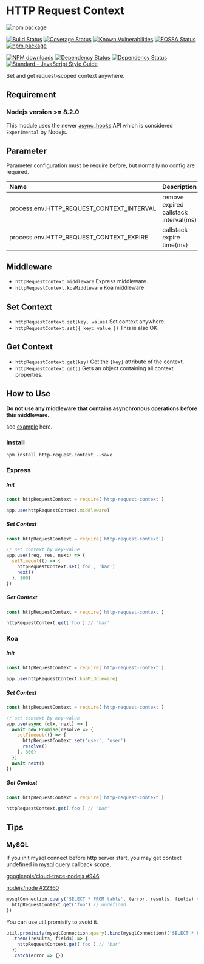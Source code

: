 # HTTP Request Context

[![npm package](https://nodei.co/npm/http-request-context.png?downloads=true&downloadRank=true&stars=true)](https://www.npmjs.com/package/http-request-context)

[![Build Status](https://travis-ci.org/zhujun24/http-request-context.svg)](https://travis-ci.org/zhujun24/http-request-context)
[![Coverage Status](https://coveralls.io/repos/github/zhujun24/http-request-context/badge.svg?branch=master)](https://coveralls.io/github/zhujun24/http-request-context?branch=master)
[![Known Vulnerabilities](https://snyk.io//test/github/zhujun24/http-request-context/badge.svg?targetFile=package.json)](https://snyk.io//test/github/zhujun24/http-request-context?targetFile=package.json)
[![FOSSA Status](https://app.fossa.com/api/projects/git%2Bgithub.com%2Fzhujun24%2Fhttp-request-context.svg?type=shield)](https://app.fossa.com/projects/git%2Bgithub.com%2Fzhujun24%2Fhttp-request-context?ref=badge_shield)
[![npm package](https://img.shields.io/npm/v/http-request-context.svg)](https://www.npmjs.com/package/http-request-context)

[![NPM downloads](https://img.shields.io/npm/dm/http-request-context.svg)](https://www.npmjs.com/package/http-request-context)
[![Dependency Status](https://david-dm.org/zhujun24/http-request-context.svg)](https://www.npmjs.com/package/http-request-context)
[![Dependency Status](https://david-dm.org/zhujun24/http-request-context/dev-status.svg)](https://www.npmjs.com/package/http-request-context)
[![Standard - JavaScript Style Guide](https://img.shields.io/badge/code_style-standard-brightgreen.svg)](https://www.npmjs.com/package/http-request-context)

Set and get request-scoped context anywhere.

## Requirement

### Nodejs version >= 8.2.0

This module uses the newer [async_hooks](https://github.com/nodejs/node/blob/master/doc/api/async_hooks.md) API which is considered `Experimental` by Nodejs.

## Parameter

Parameter configuration must be require before, but normally no config are required.

| Name | Description | Default |
|:------------|:------------|:------------|
| process.env.HTTP_REQUEST_CONTEXT_INTERVAL | remove expired callstack interval(ms) | 10000
| process.env.HTTP_REQUEST_CONTEXT_EXPIRE | callstack expire time(ms)| 150000

## Middleware

- `httpRequestContext.middleware` Express middleware.
- `httpRequestContext.koaMiddleware` Koa middleware.

## Set Context

- `httpRequestContext.set(key, value)` Set context anywhere.
- `httpRequestContext.set({ key: value })` This is also OK.

## Get Context

- `httpRequestContext.get(key)` Get the `[key]` attribute of the context.
- `httpRequestContext.get()` Gets an object containing all context properties.

## How to Use

**Do not use any middleware that contains asynchronous operations before this middleware.**

see [example](https://github.com/zhujun24/http-request-context/tree/master/example) here.

### Install

```npm
npm install http-request-context --save
```

### Express

##### Init

```js
const httpRequestContext = require('http-request-context')

app.use(httpRequestContext.middleware)
```

##### Set Context

```js
const httpRequestContext = require('http-request-context')

// set context by key-value
app.use((req, res, next) => {
  setTimeout(() => {
    httpRequestContext.set('foo', 'bar')
    next()
  }, 100)
})
```

##### Get Context

```js
const httpRequestContext = require('http-request-context')

httpRequestContext.get('foo') // 'bar'
```

### Koa

##### Init

```js
const httpRequestContext = require('http-request-context')

app.use(httpRequestContext.koaMiddleware)
```

##### Set Context

```js
const httpRequestContext = require('http-request-context')

// set context by key-value
app.use(async (ctx, next) => {
  await new Promise(resolve => {
    setTimeout(() => {
      httpRequestContext.set('user', 'user')
      resolve()
    }, 300)
  })
  await next()
})
```

##### Get Context

```js
const httpRequestContext = require('http-request-context')

httpRequestContext.get('foo') // 'bar'
```

## Tips

### MySQL

If you init mysql connect before http server start, you may get context undefined in mysql query callback scope.

[googleapis/cloud-trace-nodejs #946](https://github.com/googleapis/cloud-trace-nodejs/issues/946)

[nodejs/node #22360](https://github.com/nodejs/node/issues/22360)

```js
mysqlConnection.query('SELECT * FROM table', (error, results, fields) => {
  httpRequestContext.get('foo') // undefined
})
```

You can use util.promisify to avoid it.

```js
util.promisify(mysqlConnection.query).bind(mysqlConnection)('SELECT * FROM table')
  .then((results, fields) => {
    httpRequestContext.get('foo') // 'bar'
  })
  .catch(error => {})
```
